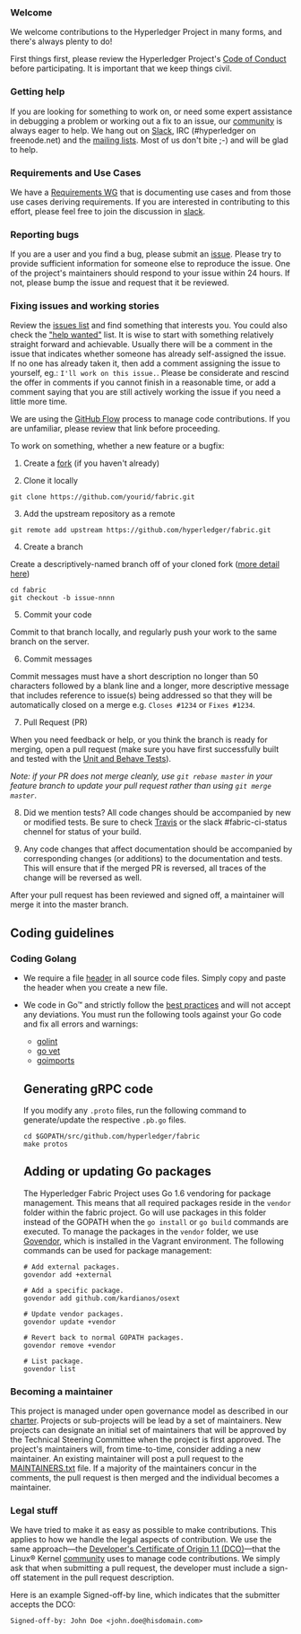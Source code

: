 ### Welcome

We welcome contributions to the Hyperledger Project in many forms, and there's always plenty to do!

First things first, please review the Hyperledger Project's [Code of Conduct](https://github.com/hyperledger/hyperledger/wiki/Hyperledger-Project-Code-of-Conduct) before participating. It is important that we keep things civil.

### Getting help
If you are looking for something to work on, or need some expert assistance in debugging a problem or working out a fix to an issue, our [community](https://www.hyperledger.org/community) is always eager to help. We hang out on [Slack](https://hyperledgerproject.slack.com/), IRC (#hyperledger on freenode.net) and the [mailing lists](http://lists.hyperledger.org/). Most of us don't bite ;-) and will be glad to help.

### Requirements and Use Cases
We have a [Requirements WG](https://github.com/hyperledger/hyperledger/wiki/Requirements-WG) that is documenting use cases and from those use cases deriving requirements. If you are interested in contributing to this effort, please feel free to join the discussion in [slack](https://hyperledgerproject.slack.com/messages/requirements/).

### Reporting bugs
If you are a user and you find a bug, please submit an [issue](https://github.com/hyperledger/fabric/issues). Please try to provide sufficient information for someone else to reproduce the issue. One of the project's maintainers should respond to your issue within 24 hours. If not, please bump the issue and request that it be reviewed.

### Fixing issues and working stories
Review the [issues list](https://github.com/hyperledger/fabric/issues) and find something that interests you. You could also check the ["help wanted"](https://github.com/hyperledger/fabric/issues?q=is%3Aissue+is%3Aopen+label%3A%22help+wanted%22) list. It is wise to start with something relatively straight forward and achievable. Usually there will be a comment in the issue that indicates whether someone has already self-assigned the issue. If no one has already taken it, then add a comment assigning the issue to yourself, eg.: ```I'll work on this issue.```. Please be considerate and rescind the offer in comments if you cannot finish in a reasonable time, or add a comment saying that you are still actively working the issue if you need a little more time.

We are using the [GitHub Flow](https://guides.github.com/introduction/flow/) process to manage code contributions. If you are unfamiliar, please review that link before proceeding.

To work on something, whether a new feature or a bugfix:
  1. Create a [fork](https://help.github.com/articles/fork-a-repo/) (if you haven't already)

  2. Clone it locally
  ```
  git clone https://github.com/yourid/fabric.git
  ```
  3. Add the upstream repository as a remote
  ```
  git remote add upstream https://github.com/hyperledger/fabric.git
  ```
  4. Create a branch

  Create a descriptively-named branch off of your cloned fork ([more detail here](https://help.github.com/articles/syncing-a-fork/))
  ```
  cd fabric
  git checkout -b issue-nnnn
  ```
  5. Commit your code

  Commit to that branch locally, and regularly push your work to the same branch on the server.

  6. Commit messages

  Commit messages must have a short description no longer than 50 characters followed by a blank line and a longer, more descriptive message that includes reference to issue(s) being addressed so that they will be automatically closed on a merge e.g. ```Closes #1234``` or ```Fixes #1234```.

  7. Pull Request (PR)

  When you need feedback or help, or you think the branch is ready for merging, open a pull request (make sure you have first successfully built and tested with the [Unit and Behave Tests](docs/dev-setup/install.md#3-test)).

   _Note: if your PR does not merge cleanly, use ```git rebase master``` in your feature branch to update your pull request rather than using ```git merge master```_.

  8. Did we mention tests? All code changes should be accompanied by new or modified tests. Be sure to check [Travis](https://travis-ci.org/) or the slack #fabric-ci-status chennel for status of your build.

  9. Any code changes that affect documentation should be accompanied by corresponding changes (or additions) to the documentation and tests. This will ensure that if the merged PR is reversed, all traces of the change will be reversed as well.

After your pull request has been reviewed and signed off, a maintainer will merge it into the master branch.

## Coding guidelines

### Coding Golang <a name="coding-go"></a>
- We require a file [header](headers.txt) in all source code files. Simply copy and paste the header when you create a new file.
- We code in Go&trade; and strictly follow the [best practices](http://golang.org/doc/effective_go.html)
and will not accept any deviations. You must run the following tools against your Go code and fix all errors and warnings:
  - [golint](https://github.com/golang/lint)
  - [go vet](https://golang.org/cmd/vet/)
  - [goimports](https://godoc.org/golang.org/x/tools/cmd/goimports)

  ## Generating gRPC code <a name="gRPC"></a>

  If you modify any `.proto` files, run the following command to generate/update the respective `.pb.go` files.

  ```
  cd $GOPATH/src/github.com/hyperledger/fabric
  make protos
  ```

  ## Adding or updating Go packages <a name="vendoring"></a>

  The Hyperledger Fabric Project uses Go 1.6 vendoring for package management. This means that all required packages reside in the `vendor` folder within the fabric project. Go will use packages in this folder instead of the GOPATH when the `go install` or `go build` commands are executed. To manage the packages in the `vendor` folder, we use [Govendor](https://github.com/kardianos/govendor), which is installed in the Vagrant environment. The following commands can be used for package management:

  ```
  # Add external packages.
  govendor add +external

  # Add a specific package.
  govendor add github.com/kardianos/osext

  # Update vendor packages.
  govendor update +vendor

  # Revert back to normal GOPATH packages.
  govendor remove +vendor

  # List package.
  govendor list
  ```

### Becoming a maintainer
This project is managed under open governance model as described in our  [charter](https://www.hyperledger.org/about/charter). Projects or sub-projects will be lead by a set of maintainers. New projects can designate an initial set of maintainers that will be approved by the Technical Steering Committee when the project is first approved. The project's maintainers will, from time-to-time, consider adding a new maintainer. An existing maintainer will post a pull request to the [MAINTAINERS.txt](MAINTAINERS.txt) file. If a majority of the maintainers concur in the comments, the pull request is then merged and the individual becomes a maintainer.

### Legal stuff
We have tried to make it as easy as possible to make contributions. This applies to how we handle the legal aspects of contribution. We use the same approach&mdash;the [Developer's Certificate of Origin 1.1 (DCO)](docs/biz/DCO1.1.txt)&mdash;that the Linux&reg; Kernel [community](http://elinux.org/Developer_Certificate_Of_Origin) uses to manage code contributions.
We simply ask that when submitting a pull request, the developer must include a sign-off statement in the pull request description.

Here is an example Signed-off-by line, which indicates that the submitter accepts the DCO:

```
Signed-off-by: John Doe <john.doe@hisdomain.com>
```
